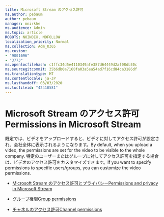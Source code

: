```yaml
---
title: Microsoft Stream のアクセス許可
ms.author: pebaum
author: pebaum
manager: mnirkhe
ms.audience: Admin
ms.topic: article
ROBOTS: NOINDEX, NOFOLLOW
localization_priority: Normal
ms.collection: Adm_O365
ms.custom:
- "9001696"
- "3773"
ms.openlocfilehash: c1ffc34d5e4110349afe387d64449d2af08db30c
ms.sourcegitcommit: 35b6db0a7160fa03a5ea54ad7f16cd84ca3186df
ms.translationtype: MT
ms.contentlocale: ja-JP
ms.lasthandoff: 03/03/2020
ms.locfileid: "42410581"
---
```

# <a name="permissions-in-microsoft-stream"></a><span data-ttu-id="eec0c-102">Microsoft Stream のアクセス許可</span><span class="sxs-lookup"><span data-stu-id="eec0c-102">Permissions in Microsoft Stream</span></span>

<span data-ttu-id="eec0c-103">既定では、ビデオをアップロードすると、ビデオに対してアクセス許可が設定され、会社全体に表示されるようになります。</span><span class="sxs-lookup"><span data-stu-id="eec0c-103">By default, when you upload a video, the permissions are set for the video to be visible to the whole company.</span></span> <span data-ttu-id="eec0c-104">特定のユーザーまたはグループに対してアクセス許可を指定する場合は、ビデオのアクセス許可をカスタマイズできます。</span><span class="sxs-lookup"><span data-stu-id="eec0c-104">If you want to specify permissions to specific users/groups, you can customize the video permissions.</span></span>

- [<span data-ttu-id="eec0c-105">Microsoft Stream のアクセス許可とプライバシー</span><span class="sxs-lookup"><span data-stu-id="eec0c-105">Permissions and privacy in Microsoft Stream</span></span>](https://docs.microsoft.com/stream/portal-permissions)

- [<span data-ttu-id="eec0c-106">グループ権限</span><span class="sxs-lookup"><span data-stu-id="eec0c-106">Group permissions</span></span>](https://docs.microsoft.com/stream/portal-permissions#group-permissions)

- [<span data-ttu-id="eec0c-107">チャネルのアクセス許可</span><span class="sxs-lookup"><span data-stu-id="eec0c-107">Channel permissions</span></span>](https://docs.microsoft.com/stream/portal-permissions#channel-permissions)